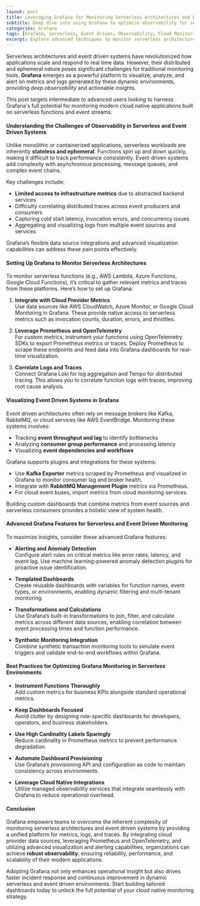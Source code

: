 ```yaml
---
layout: post
title: Leveraging Grafana for Monitoring Serverless Architectures and Event Driven Systems
subtitle: Deep dive into using Grafana to optimize observability for serverless and event driven applications
categories: Grafana
tags: [Grafana, Serverless, Event Driven, Observability, Cloud Monitoring, Lambda, Prometheus, Metrics, Tracing]
excerpt: Explore advanced techniques to monitor serverless architectures and event driven systems using Grafana, enhancing visibility and performance insights with real time dashboards and custom metrics.
---
```

Serverless architectures and event driven systems have revolutionized how applications scale and respond to real time data. However, their distributed and ephemeral nature poses significant challenges for traditional monitoring tools. **Grafana** emerges as a powerful platform to visualize, analyze, and alert on metrics and logs generated by these dynamic environments, providing *deep observability* and actionable insights.

This post targets intermediate to advanced users looking to harness Grafana's full potential for monitoring modern cloud native applications built on serverless functions and event streams.

#### Understanding the Challenges of Observability in Serverless and Event Driven Systems

Unlike monolithic or containerized applications, serverless workloads are inherently **stateless and ephemeral**. Functions spin up and down quickly, making it difficult to track performance consistently. Event driven systems add complexity with asynchronous processing, message queues, and complex event chains.

Key challenges include:

- **Limited access to infrastructure metrics** due to abstracted backend services
- Difficulty correlating distributed traces across event producers and consumers
- Capturing cold start latency, invocation errors, and concurrency issues
- Aggregating and visualizing logs from multiple event sources and services

Grafana’s flexible data source integrations and advanced visualization capabilities can address these pain points effectively.

#### Setting Up Grafana to Monitor Serverless Architectures

To monitor serverless functions (e.g., AWS Lambda, Azure Functions, Google Cloud Functions), it’s critical to gather relevant metrics and traces from these platforms. Here’s how to set up Grafana:

1. **Integrate with Cloud Provider Metrics**  
   Use data sources like AWS CloudWatch, Azure Monitor, or Google Cloud Monitoring in Grafana. These provide native access to serverless metrics such as invocation counts, duration, errors, and throttles.

2. **Leverage Prometheus and OpenTelemetry**  
   For custom metrics, instrument your functions using OpenTelemetry SDKs to export Prometheus metrics or traces. Deploy Prometheus to scrape these endpoints and feed data into Grafana dashboards for real-time visualization.

3. **Correlate Logs and Traces**  
   Connect Grafana Loki for log aggregation and Tempo for distributed tracing. This allows you to correlate function logs with traces, improving root cause analysis.

#### Visualizing Event Driven Systems in Grafana

Event driven architectures often rely on message brokers like Kafka, RabbitMQ, or cloud services like AWS EventBridge. Monitoring these systems involves:

- Tracking **event throughput and lag** to identify bottlenecks
- Analyzing **consumer group performance** and processing latency
- Visualizing **event dependencies and workflows**

Grafana supports plugins and integrations for these systems:

- Use **Kafka Exporter** metrics scraped by Prometheus and visualized in Grafana to monitor consumer lag and broker health.
- Integrate with **RabbitMQ Management Plugin** metrics via Prometheus.
- For cloud event buses, import metrics from cloud monitoring services.

Building custom dashboards that combine metrics from event sources and serverless consumers provides a holistic view of system health.

#### Advanced Grafana Features for Serverless and Event Driven Monitoring

To maximize insights, consider these advanced Grafana features:

- **Alerting and Anomaly Detection**  
  Configure alert rules on critical metrics like error rates, latency, and event lag. Use machine learning-powered anomaly detection plugins for proactive issue identification.

- **Templated Dashboards**  
  Create reusable dashboards with variables for function names, event types, or environments, enabling dynamic filtering and multi-tenant monitoring.

- **Transformations and Calculations**  
  Use Grafana’s built-in transformations to join, filter, and calculate metrics across different data sources, enabling correlation between event processing times and function performance.

- **Synthetic Monitoring Integration**  
  Combine synthetic transaction monitoring tools to simulate event triggers and validate end-to-end workflows within Grafana.

#### Best Practices for Optimizing Grafana Monitoring in Serverless Environments

- **Instrument Functions Thoroughly**  
  Add custom metrics for business KPIs alongside standard operational metrics.

- **Keep Dashboards Focused**  
  Avoid clutter by designing role-specific dashboards for developers, operators, and business stakeholders.

- **Use High Cardinality Labels Sparingly**  
  Reduce cardinality in Prometheus metrics to prevent performance degradation.

- **Automate Dashboard Provisioning**  
  Use Grafana’s provisioning API and configuration as code to maintain consistency across environments.

- **Leverage Cloud Native Integrations**  
  Utilize managed observability services that integrate seamlessly with Grafana to reduce operational overhead.

#### Conclusion

Grafana empowers teams to overcome the inherent complexity of monitoring serverless architectures and event driven systems by providing a unified platform for metrics, logs, and traces. By integrating cloud provider data sources, leveraging Prometheus and OpenTelemetry, and utilizing advanced visualization and alerting capabilities, organizations can achieve **robust observability**, ensuring reliability, performance, and scalability of their modern applications.

Adopting Grafana not only enhances operational insight but also drives faster incident response and continuous improvement in dynamic serverless and event driven environments. Start building tailored dashboards today to unlock the full potential of your cloud native monitoring strategy.
